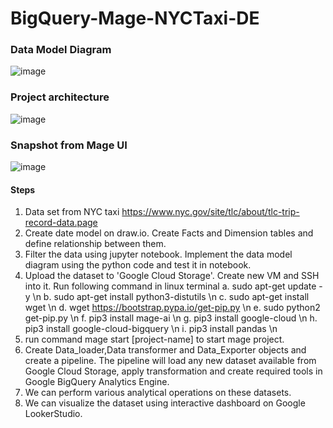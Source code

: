 # BigQuery-Mage-NYCTaxi-DE

### Data Model Diagram
![image](https://github.com/ankitgupta14011998/BigQuery-Mage-NYCTaxi-DE/assets/32798626/0ce0616a-a134-40a0-b244-aaa697f33f76)

### Project architecture

![image](https://github.com/ankitgupta14011998/BigQuery-Mage-NYCTaxi-DE/assets/32798626/b01971d2-a86f-42f0-912c-cc0baf058f7a)

### Snapshot from Mage UI

![image](https://github.com/ankitgupta14011998/BigQuery-Mage-NYCTaxi-DE/assets/32798626/cdf66eef-fa4a-43d7-b891-78891ce7c858)


#### Steps

1. Data set from NYC taxi https://www.nyc.gov/site/tlc/about/tlc-trip-record-data.page
2. Create date model on draw.io. Create Facts and Dimension tables and define relationship between them.
3. Filter the data using jupyter notebook. Implement the data model diagram using the python code and test it in notebook.
4. Upload the dataset to 'Google Cloud Storage'. Create new VM and SSH into it.
   Run following command in linux terminal
   a. sudo apt-get update -y \n
   b. sudo apt-get install python3-distutils \n
   c. sudo apt-get install wget \n
   d. wget https://bootstrap.pypa.io/get-pip.py \n
   e. sudo python2 get-pip.py \n
   f. pip3 install mage-ai \n
   g. pip3 install google-cloud \n
   h. pip3 install google-cloud-bigquery \n
   i. pip3 install pandas \n
5. run command mage start [project-name] to start mage project.
6. Create Data_loader,Data transformer and Data_Exporter objects and create a pipeline. The pipeline will load any new dataset available from Google Cloud Storage, apply transformation and create required tools in Google BigQuery Analytics Engine.
7. We can perform various analytical operations on these datasets.
8. We can visualize the dataset using interactive dashboard on Google LookerStudio.


